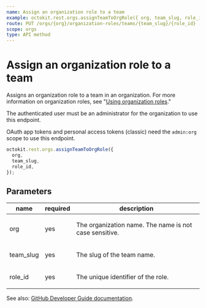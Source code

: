 ```yaml
---
name: Assign an organization role to a team
example: octokit.rest.orgs.assignTeamToOrgRole({ org, team_slug, role_id })
route: PUT /orgs/{org}/organization-roles/teams/{team_slug}/{role_id}
scope: orgs
type: API method
---
```


# Assign an organization role to a team

Assigns an organization role to a team in an organization. For more information on organization roles, see "[Using organization roles](https://docs.github.com/organizations/managing-peoples-access-to-your-organization-with-roles/using-organization-roles)."

The authenticated user must be an administrator for the organization to use this endpoint.

OAuth app tokens and personal access tokens (classic) need the `admin:org` scope to use this endpoint.

```js
octokit.rest.orgs.assignTeamToOrgRole({
  org,
  team_slug,
  role_id,
});
```

## Parameters

<table>
  <thead>
    <tr>
      <th>name</th>
      <th>required</th>
      <th>description</th>
    </tr>
  </thead>
  <tbody>
    <tr><td>org</td><td>yes</td><td>

The organization name. The name is not case sensitive.

</td></tr>
<tr><td>team_slug</td><td>yes</td><td>

The slug of the team name.

</td></tr>
<tr><td>role_id</td><td>yes</td><td>

The unique identifier of the role.

</td></tr>
  </tbody>
</table>

See also: [GitHub Developer Guide documentation](https://docs.github.com/rest/orgs/organization-roles#assign-an-organization-role-to-a-team).
